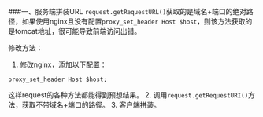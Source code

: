 ###一、服务端拼装URL
`request.getRequestURL()`获取的是域名+端口的绝对路径，如果使用nginx且没有配置`proxy_set_header Host $host`，则该方法获取的是tomcat地址，很可能导致前端访问出错。

修改方法：

1. 修改nginx，添加以下配置：
```properties
proxy_set_header Host $host;
```
这样request的各种方法都能得到预想结果。
2. 调用`request.getRequestURI()`方法，获取不带域名+端口的路径。
3. 客户端拼装。


